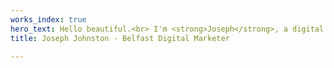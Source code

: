 ```yaml
---
works_index: true
hero_text: Hello beautiful.<br> I'm <strong>Joseph</strong>, a digital entrepreneur born and bred in beezer Belfast. My brain lies with business, but my love dances with Digital Marketing.<br>
title: Joseph Johnston - Belfast Digital Marketer

---
```

<Hero :text="$page.frontmatter.hero_text" />
<WorksList />